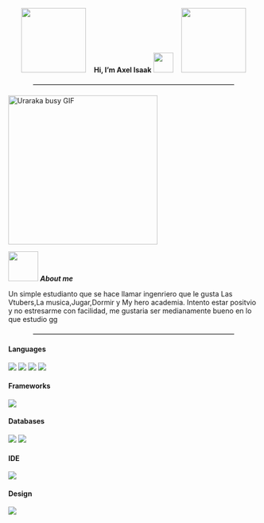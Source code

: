 <p align="center">
  <img src="https://media1.tenor.com/m/Pfo4fRET778AAAAC/boku-no.gif" width="130" />
  &nbsp;&nbsp;
  <strong>Hi, I’m Axel Isaak</strong>
  <img src="https://media.giphy.com/media/hvRJCLFzcasrR4ia7z/giphy.gif" width="40" />
  &nbsp;&nbsp;
  <img src="https://media1.tenor.com/m/C7vl5jpZWpQAAAAC/nemuri-midnight.gif" width="130" />
</p>

<!-- Línea de separación -->
<hr style="border: 1px solid #ddd; width: 80%; margin: 20px auto;">





<img src="https://media1.tenor.com/m/z6qJPlp7hOYAAAAC/uraraka-uraraka-ochako.gif" width="300px" alt="Uraraka busy GIF" />

<img src="https://media1.tenor.com/m/ANWct7dWdLsAAAAd/calli-%E6%A3%AE%E3%82%AB%E3%83%AA%E3%82%AA%E3%83%9A.gif" width="60px">&nbsp;***About me***


Un simple estudianto que se hace llamar ingenriero que le gusta Las Vtubers,La musica,Jugar,Dormir y My hero academia.
Intento estar positvio y no estresarme con facilidad, me gustaria ser medianamente bueno en lo que estudio gg
<!-- Línea de separación -->
<hr style="border: 1px solid #ddd; width: 80%; margin: 20px auto;">
<h4> Languages </h4>
<span> 
  <img src="https://img.shields.io/badge/HTML5-E34F26?style=for-the-badge&logo=html5&logoColor=white">
  <img src="https://img.shields.io/badge/python-3670A0?style=for-the-badge&logo=python&logoColor=ffdd54">
  <img src="https://img.shields.io/badge/JavaScript-F7DF1E?style=for-the-badge&logo=javascript&logoColor=black">
  <img src="https://img.shields.io/badge/r-%23276DC3.svg?style=for-the-badge&logo=r&logoColor=white">

</span>

<h4> Frameworks </h4>
<span>
  <img src="https://img.shields.io/badge/flask-%23000.svg?style=for-the-badge&logo=flask&logoColor=white">
</span>

<h4> Databases </h4>
<span>
  <img src="https://img.shields.io/badge/MongoDB-%234ea94b.svg?style=for-the-badge&logo=mongodb&logoColor=white">
  <img src="https://img.shields.io/badge/MySQL-00000F?style=for-the-badge&logo=mysql&logoColor=white">

</span>

<h4> IDE </h4>
<span>
<img src="https://img.shields.io/badge/Visual_Studio_Code-0078D4?style=for-the-badge&logo=visual%20studio%20code&logoColor=white">

<h4> Design </h4>
<span>
  <img src="https://img.shields.io/badge/Canva-%2300C4CC.svg?style=for-the-badge&logo=Canva&logoColor=white">
</span>
